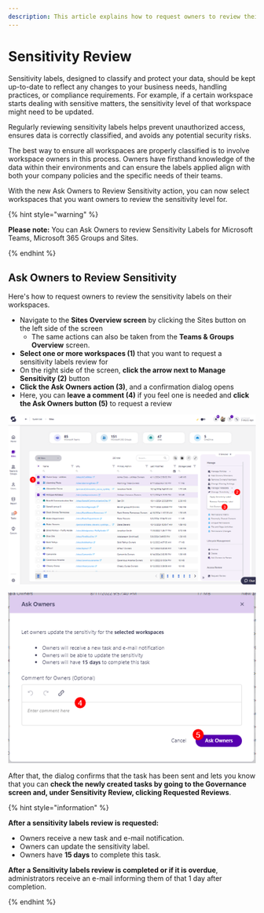 ```yaml
---
description: This article explains how to request owners to review their workspaces' sensitivity. 
---
```


# Sensitivity Review

Sensitivity labels, designed to classify and protect your data, should be kept up-to-date to reflect any changes to your business needs, handling practices, or compliance requirements. For example, if a certain workspace starts dealing with sensitive matters, the sensitivity level of that workspace might need to be updated. 

Regularly reviewing sensitivity labels helps prevent unauthorized access, ensures data is correctly classified, and avoids any potential security risks. 

The best way to ensure all workspaces are properly classified is to involve workspace owners in this process. Owners have firsthand knowledge of the data within their environments and can ensure the labels applied align with both your company policies and the specific needs of their teams.

With the new Ask Owners to Review Sensitivity action, you can now select workspaces that you want owners to review the sensitivity level for.

{% hint style="warning" %}

**Please note:** You can Ask Owners to review Sensitivity Labels for Microsoft Teams, Microsoft 365 Groups and Sites.

{% endhint %}

## Ask Owners to Review Sensitivity

Here's how to request owners to review the sensitivity labels on their workspaces. 

* Navigate to the **Sites Overview screen** by clicking the Sites button on the left side of the screen
    * The same actions can also be taken from the **Teams & Groups Overview** screen.
* **Select one or more workspaces (1)** that you want to request a sensitivity labels review for
* On the right side of the screen, **click the arrow next to Manage Sensitivity (2)** button 
* **Click the Ask Owners action (3)**, and a confirmation dialog opens 
* Here, you can **leave a comment (4)** if you feel one is needed and **click the Ask Owners button (5)** to request a review

![Sensitivity Review](../../.gitbook/assets/request-sensitivity-review.png)

![Sensitivity Review - Request](../../.gitbook/assets/request-sensitivity-review-request.png)

After that, the dialog confirms that the task has been sent and lets you know that you can **check the newly created tasks by going to the Governance screen and, under Sensitivity Review, clicking Requested Reviews**. 

{% hint style="information" %}

**After a sensitivity labels review is requested:**
* Owners receive a new task and e-mail notification.
* Owners can update the sensitivity label.
* Owners have **15 days** to complete this task.

**After a Sensitivity labels review is completed or if it is overdue**, administrators receive an e-mail informing them of that 1 day after completion.

{% endhint %}


